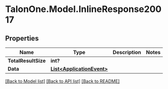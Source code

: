 # TalonOne.Model.InlineResponse20017
## Properties

Name | Type | Description | Notes
------------ | ------------- | ------------- | -------------
**TotalResultSize** | **int?** |  | 
**Data** | [**List&lt;ApplicationEvent&gt;**](ApplicationEvent.md) |  | 

[[Back to Model list]](../README.md#documentation-for-models) [[Back to API list]](../README.md#documentation-for-api-endpoints) [[Back to README]](../README.md)

